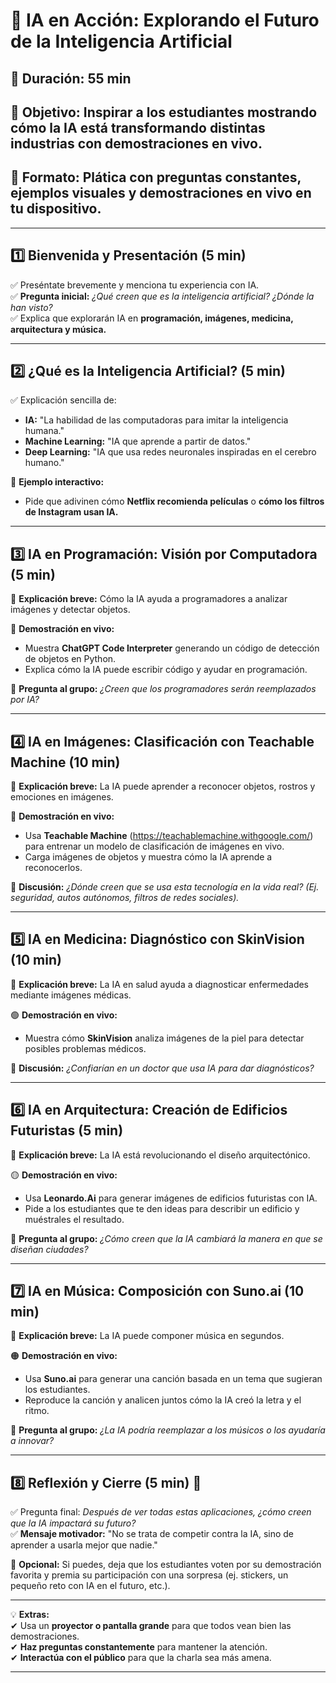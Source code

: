 # 🚀 IA en Acción: Explorando el Futuro de la Inteligencia Artificial

## 📍 Duración: 55 min  
## 🎯 Objetivo: Inspirar a los estudiantes mostrando cómo la IA está transformando distintas industrias con demostraciones en vivo.  
## 🎤 Formato: Plática con preguntas constantes, ejemplos visuales y demostraciones en vivo en tu dispositivo.  

---

## **1️⃣ Bienvenida y Presentación (5 min)**
✅ Preséntate brevemente y menciona tu experiencia con IA.  
✅ **Pregunta inicial:** *¿Qué creen que es la inteligencia artificial? ¿Dónde la han visto?*  
✅ Explica que explorarán IA en **programación, imágenes, medicina, arquitectura y música.**  

---

## **2️⃣ ¿Qué es la Inteligencia Artificial? (5 min)**
✅ Explicación sencilla de:
- **IA:** "La habilidad de las computadoras para imitar la inteligencia humana."
- **Machine Learning:** "IA que aprende a partir de datos."
- **Deep Learning:** "IA que usa redes neuronales inspiradas en el cerebro humano."

🎯 **Ejemplo interactivo:**  
- Pide que adivinen cómo **Netflix recomienda películas** o **cómo los filtros de Instagram usan IA.**  

---

## **3️⃣ IA en Programación: Visión por Computadora (5 min)**
📌 **Explicación breve:** Cómo la IA ayuda a programadores a analizar imágenes y detectar objetos.  

🔴 **Demostración en vivo:**  
- Muestra **ChatGPT Code Interpreter** generando un código de detección de objetos en Python.  
- Explica cómo la IA puede escribir código y ayudar en programación.  

🎯 **Pregunta al grupo:** *¿Creen que los programadores serán reemplazados por IA?*  

---

## **4️⃣ IA en Imágenes: Clasificación con Teachable Machine (10 min)**
📌 **Explicación breve:** La IA puede aprender a reconocer objetos, rostros y emociones en imágenes.  

🔵 **Demostración en vivo:**  
- Usa **Teachable Machine** (https://teachablemachine.withgoogle.com/) para entrenar un modelo de clasificación de imágenes en vivo.  
- Carga imágenes de objetos y muestra cómo la IA aprende a reconocerlos.  

🎯 **Discusión:** *¿Dónde creen que se usa esta tecnología en la vida real? (Ej. seguridad, autos autónomos, filtros de redes sociales).*  

---

## **5️⃣ IA en Medicina: Diagnóstico con SkinVision (10 min)**
📌 **Explicación breve:** La IA en salud ayuda a diagnosticar enfermedades mediante imágenes médicas.  

🟢 **Demostración en vivo:**  
- Muestra cómo **SkinVision** analiza imágenes de la piel para detectar posibles problemas médicos.  

🎯 **Discusión:** *¿Confiarían en un doctor que usa IA para dar diagnósticos?*  

---

## **6️⃣ IA en Arquitectura: Creación de Edificios Futuristas (5 min)**
📌 **Explicación breve:** La IA está revolucionando el diseño arquitectónico.  

🟡 **Demostración en vivo:**  
- Usa **Leonardo.Ai** para generar imágenes de edificios futuristas con IA.  
- Pide a los estudiantes que te den ideas para describir un edificio y muéstrales el resultado.  

🎯 **Pregunta al grupo:** *¿Cómo creen que la IA cambiará la manera en que se diseñan ciudades?*  

---

## **7️⃣ IA en Música: Composición con Suno.ai (10 min)**
📌 **Explicación breve:** La IA puede componer música en segundos.  

🟠 **Demostración en vivo:**  
- Usa **Suno.ai** para generar una canción basada en un tema que sugieran los estudiantes.  
- Reproduce la canción y analicen juntos cómo la IA creó la letra y el ritmo.  

🎯 **Pregunta al grupo:** *¿La IA podría reemplazar a los músicos o los ayudaría a innovar?*  

---

## **8️⃣ Reflexión y Cierre (5 min) 🌟**
✅ Pregunta final: *Después de ver todas estas aplicaciones, ¿cómo creen que la IA impactará su futuro?*  
✅ **Mensaje motivador:** "No se trata de competir contra la IA, sino de aprender a usarla mejor que nadie."  

🎁 **Opcional:** Si puedes, deja que los estudiantes voten por su demostración favorita y premia su participación con una sorpresa (ej. stickers, un pequeño reto con IA en el futuro, etc.).  

---

💡 **Extras:**  
✔ Usa un **proyector o pantalla grande** para que todos vean bien las demostraciones.  
✔ **Haz preguntas constantemente** para mantener la atención.  
✔ **Interactúa con el público** para que la charla sea más amena.  

---
